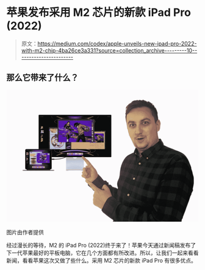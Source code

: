 # 苹果发布采用 M2 芯片的新款 iPad Pro (2022)

> 原文：<https://medium.com/codex/apple-unveils-new-ipad-pro-2022-with-m2-chip-4ba26ce3a331?source=collection_archive---------10----------------------->

## 那么它带来了什么？

![](img/c04bb15f5afa053f5621164175d69612.png)

图片由作者提供

经过漫长的等待，M2 的 iPad Pro (2022)终于来了！苹果今天通过新闻稿发布了下一代苹果最好的平板电脑，它在几个方面都有所改进。所以，让我们一起来看看新闻，看看苹果这次又做了些什么。采用 M2 芯片的新款 iPad Pro 有很多优点。